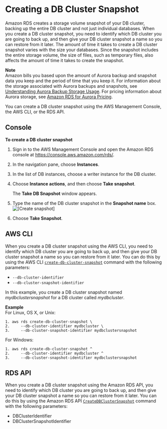 # Creating a DB Cluster Snapshot<a name="USER_CreateSnapshotCluster"></a>

Amazon RDS creates a storage volume snapshot of your DB cluster, backing up the entire DB cluster and not just individual databases\. When you create a DB cluster snapshot, you need to identify which DB cluster you are going to back up, and then give your DB cluster snapshot a name so you can restore from it later\. The amount of time it takes to create a DB cluster snapshot varies with the size your databases\. Since the snapshot includes the entire storage volume, the size of files, such as temporary files, also affects the amount of time it takes to create the snapshot\.

**Note**  
 Amazon bills you based upon the amount of Aurora backup and snapshot data you keep and the period of time that you keep it\. For information about the storage associated with Aurora backups and snapshots, see [Understanding Aurora Backup Storage Usage](aurora-storage-backup.md)\. For pricing information about Aurora storage, see [Amazon RDS for Aurora Pricing](https://aws.amazon.com/rds/aurora/pricing)\. 

You can create a DB cluster snapshot using the AWS Management Console, the AWS CLI, or the RDS API\.

## Console<a name="USER_CreateSnapshotCluster.CON"></a>

**To create a DB cluster snapshot**

1. Sign in to the AWS Management Console and open the Amazon RDS console at [https://console\.aws\.amazon\.com/rds/](https://console.aws.amazon.com/rds/)\.

1. In the navigation pane, choose **Instances**\.

1. In the list of DB instances, choose a writer instance for the DB cluster\.

1. Choose **Instance actions**, and then choose **Take snapshot**\.

   The **Take DB Snapshot** window appears\.

1. Type the name of the DB cluster snapshot in the **Snapshot name** box\.   
![\[Create snapshot\]](http://docs.aws.amazon.com/AmazonRDS/latest/AuroraUserGuide/images/DBSnapshotCluster.png)

1. Choose **Take Snapshot**\.

## AWS CLI<a name="USER_CreateSnapshotCluster.CLI"></a>

When you create a DB cluster snapshot using the AWS CLI, you need to identify which DB cluster you are going to back up, and then give your DB cluster snapshot a name so you can restore from it later\. You can do this by using the AWS CLI [ `create-db-cluster-snapshot`](https://docs.aws.amazon.com/cli/latest/reference/rds/create-db-cluster-snapshot.html) command with the following parameters:
+ `--db-cluster-identifier`
+ `--db-cluster-snapshot-identifier`

In this example, you create a DB cluster snapshot named *mydbclustersnapshot* for a DB cluster called *mydbcluster*\.

**Example**  
For Linux, OS X, or Unix:  

```
1. aws rds create-db-cluster-snapshot \
2.     --db-cluster-identifier mydbcluster \
3.     --db-cluster-snapshot-identifier mydbclustersnapshot
```
For Windows:  

```
1. aws rds create-db-cluster-snapshot ^
2.     --db-cluster-identifier mydbcluster ^
3.     --db-cluster-snapshot-identifier mydbclustersnapshot
```

## RDS API<a name="USER_CreateSnapshotCluster.API"></a>

When you create a DB cluster snapshot using the Amazon RDS API, you need to identify which DB cluster you are going to back up, and then give your DB cluster snapshot a name so you can restore from it later\. You can do this by using the Amazon RDS API [ `CreateDBClusterSnapshot`](https://docs.aws.amazon.com/AmazonRDS/latest/APIReference/API_CreateDBClusterSnapshot.html) command with the following parameters:
+ DBClusterIdentifier
+ DBClusterSnapshotIdentifier